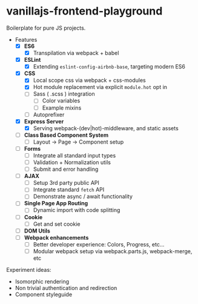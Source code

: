 # vanillajs-frontend-playground

Boilerplate for pure JS projects.

- Features
  - [x] **ES6**
    - [x] Transpilation via webpack + babel
  - [x] **ESLint**
    - [x] Extending `eslint-config-airbnb-base`, targeting modern ES6
  - [x] **CSS**
    - [x] Local scope css via webpack + css-modules
    - [x] Hot module replacement via explicit `module.hot` opt in
    - [ ] Sass ( .scss ) integration
      - [ ] Color variables
      - [ ] Example mixins
    - [ ] Autoprefixer
  - [x] **Express Server**
    - [x] Serving webpack-(dev|hot)-middleware, and static assets
  - [ ] **Class Based Component System**
    - [ ] Layout -> Page -> Component setup
  - [ ] **Forms**
    - [ ] Integrate all standard input types
    - [ ] Validation + Normalization utils
    - [ ] Submit and error handling
  - [ ] **AJAX**
    - [ ] Setup 3rd party public API
    - [ ] Integrate standard `fetch` API
    - [ ] Demonstrate async / await functionality
  - [ ] **Single Page App Routing**
    - [ ] Dynamic import with code splitting
  - [ ] **Cookie**
    - [ ] Get and set cookie
  - [ ] **DOM Utils**
  - [ ] **Webpack enhancements**
    - [ ] Better developer experience: Colors, Progress, etc...
    - [ ] Modular webpack setup via webpack.parts.js, webpack-merge, etc

Experiment ideas:
  - Isomorphic rendering
  - Non trivial authentication and redirection
  - Component styleguide